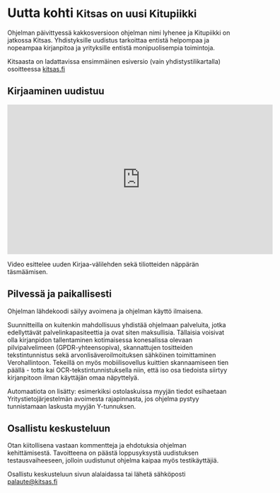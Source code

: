 # Uutta kohti <small>Kitsas on uusi Kitupiikki</small>

Ohjelman päivittyessä kakkosversioon ohjelman nimi lyhenee ja Kitupiikki on jatkossa Kitsas. Yhdistyksille uudistus tarkoittaa entistä helpompaa ja nopeampaa kirjanpitoa ja yrityksille entistä monipuolisempia toimintoja.

Kitsaasta on ladattavissa ensimmäinen esiversio (vain yhdistystilikartalla) osoitteessa [kitsas.fi](https://kitsas.fi)

## Kirjaaminen uudistuu

 <iframe width="600" height="338" src="https://www.youtube.com/embed/oo5AeNTQtrY"  frameborder="0" gesture="media" allow="encrypted-media" allowfullscreen style="display: block; margin: auto;"></iframe>

Video esittelee uuden Kirjaa-välilehden sekä tiliotteiden näppärän täsmäämisen.


## Pilvessä ja paikallisesti

Ohjelman lähdekoodi säilyy avoimena ja ohjelman käyttö ilmaisena.

Suunnitteilla on kuitenkin mahdollisuus yhdistää ohjelmaan palveluita, jotka edellyttävät palvelinkapasiteettia ja ovat siten maksullisia. Tällaisia voisivat olla kirjanpidon tallentaminen kotimaisessa konesalissa olevaan pilvipalvelimeen (GPDR-yhteensopiva), skannattujen tositteiden tekstintunnistus sekä arvonlisäveroilmoituksen sähköinen toimittaminen Verohallintoon. Tekeillä on myös mobiilisovellus kuittien skannaamiseen tien päällä - totta kai OCR-tekstintunnistuksella niin, että iso osa tiedoista siirtyy kirjanpitoon ilman käyttäjän omaa näpyttelyä.

Automaatiota on lisätty: esimerkiksi ostolaskuissa myyjän tiedot esihaetaan Yritystietojärjestelmän avoimesta rajapinnasta, jos ohjelma pystyy tunnistamaan laskusta myyjän Y-tunnuksen.

## Osallistu keskusteluun

Otan kiitollisena vastaan kommentteja ja ehdotuksia ohjelman kehittämisestä. Tavoitteena on päästä loppusyksystä uudistuksen testausvaiheeseen, jolloin uudistunut ohjelma kaipaa myös testikäyttäjiä.

Osallistu keskusteluun sivun alalaidassa tai lähetä sähköposti palaute@kitsas.fi
